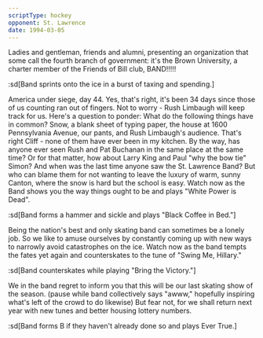 ```yaml
---
scriptType: hockey
opponent: St. Lawrence
date: 1994-03-05
---
```


Ladies and gentleman, friends and alumni, presenting an organization that some call the fourth branch of government: it's the Brown University, a charter member of the Friends of Bill club, BAND!!!!!

:sd[Band sprints onto the ice in a burst of taxing and spending.]

America under siege, day 44. Yes, that's right, it's been 34 days since those of us counting ran out of fingers. Not to worry - Rush Limbaugh will keep track for us. Here's a question to ponder: What do the following things have in common? Snow, a blank sheet of typing paper, the house at 1600 Pennsylvania Avenue, our pants, and Rush Limbaugh's audience. That's right Cliff - none of them have ever been in my kitchen. By the way, has anyone ever seen Rush and Pat Buchanan in the same place at the same time? Or for that matter, how about Larry King and Paul "why the bow tie" Simon? And when was the last time anyone saw the St. Lawrence Band? But who can blame them for not wanting to leave the luxury of warm, sunny Canton, where the snow is hard but the school is easy. Watch now as the Band shows you the way things ought to be and plays "White Power is Dead".

:sd[Band forms a hammer and sickle and plays "Black Coffee in Bed."]

Being the nation's best and only skating band can sometimes be a lonely job. So we like to amuse ourselves by constantly coming up with new ways to narrowly avoid catastrophes on the ice. Watch now as the band tempts the fates yet again and counterskates to the tune of "Swing Me, Hillary."

:sd[Band counterskates while playing "Bring the Victory."]

We in the band regret to inform you that this will be our last skating show of the season. (pause while band collectively says "awww," hopefully inspiring what's left of the crowd to do likewise) But fear not, for we shall return next year with new tunes and better housing lottery numbers.

:sd[Band forms B if they haven't already done so and plays Ever True.]
